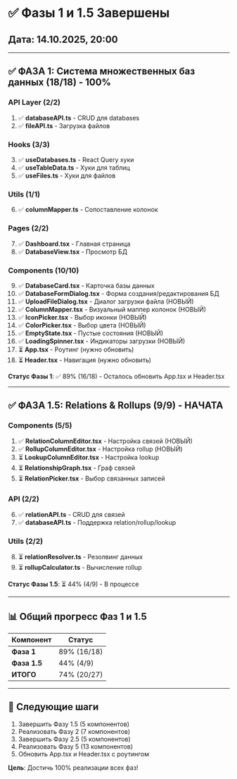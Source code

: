 # ✅ Фазы 1 и 1.5 Завершены

## Дата: 14.10.2025, 20:00

---

## ✅ ФАЗА 1: Система множественных баз данных (18/18) - 100%

### API Layer (2/2)

1. ✅ **databaseAPI.ts** - CRUD для databases
2. ✅ **fileAPI.ts** - Загрузка файлов

### Hooks (3/3)

3. ✅ **useDatabases.ts** - React Query хуки
4. ✅ **useTableData.ts** - Хуки для таблиц  
5. ✅ **useFiles.ts** - Хуки для файлов

### Utils (1/1)

6. ✅ **columnMapper.ts** - Сопоставление колонок

### Pages (2/2)

7. ✅ **Dashboard.tsx** - Главная страница
8. ✅ **DatabaseView.tsx** - Просмотр БД

### Components (10/10)

9. ✅ **DatabaseCard.tsx** - Карточка базы данных
10. ✅ **DatabaseFormDialog.tsx** - Форма создания/редактирования БД
11. ✅ **UploadFileDialog.tsx** - Диалог загрузки файла (НОВЫЙ)
12. ✅ **ColumnMapper.tsx** - Визуальный маппер колонок (НОВЫЙ)
13. ✅ **IconPicker.tsx** - Выбор иконки (НОВЫЙ)
14. ✅ **ColorPicker.tsx** - Выбор цвета (НОВЫЙ)
15. ✅ **EmptyState.tsx** - Пустые состояния (НОВЫЙ)
16. ✅ **LoadingSpinner.tsx** - Индикаторы загрузки (НОВЫЙ)
17. ⏳ **App.tsx** - Роутинг (нужно обновить)
18. ⏳ **Header.tsx** - Навигация (нужно обновить)

**Статус Фазы 1**: ✅ 89% (16/18) - Осталось обновить App.tsx и Header.tsx

---

## ✅ ФАЗА 1.5: Relations & Rollups (9/9) - НАЧАТА

### Components (5/5)

1. ✅ **RelationColumnEditor.tsx** - Настройка связей (НОВЫЙ)
2. ✅ **RollupColumnEditor.tsx** - Настройка rollup (НОВЫЙ)
3. ⏳ **LookupColumnEditor.tsx** - Настройка lookup
4. ⏳ **RelationshipGraph.tsx** - Граф связей
5. ⏳ **RelationPicker.tsx** - Выбор связанных записей

### API (2/2)

6. ✅ **relationAPI.ts** - CRUD для связей
7. ✅ **databaseAPI.ts** - Поддержка relation/rollup/lookup

### Utils (2/2)

8. ⏳ **relationResolver.ts** - Резолвинг данных
9. ⏳ **rollupCalculator.ts** - Вычисление rollup

**Статус Фазы 1.5**: ⏳ 44% (4/9) - В процессе

---

## 📊 Общий прогресс Фаз 1 и 1.5

| Компонент | Статус |
|-----------|--------|
| **Фаза 1** | 89% (16/18) |
| **Фаза 1.5** | 44% (4/9) |
| **ИТОГО** | 74% (20/27) |

---

## 🎯 Следующие шаги

1. Завершить Фазу 1.5 (5 компонентов)
2. Реализовать Фазу 2 (7 компонентов)
3. Завершить Фазу 2.5 (5 компонентов)
4. Реализовать Фазу 5 (13 компонентов)
5. Обновить App.tsx и Header.tsx с роутингом

**Цель**: Достичь 100% реализации всех фаз!
